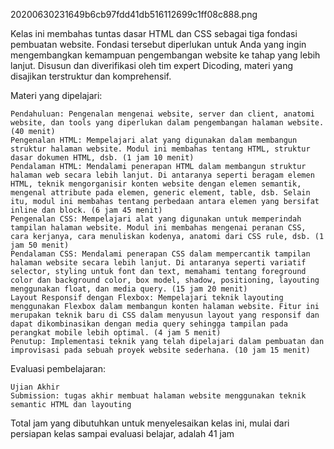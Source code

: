 20200630231649b6cb97fdd41db516112699c1ff08c888.png

Kelas ini membahas tuntas dasar HTML dan CSS sebagai tiga fondasi pembuatan website. Fondasi tersebut diperlukan untuk Anda yang ingin mengembangkan kemampuan pengembangan website ke tahap yang lebih lanjut. Disusun dan diverifikasi oleh tim expert Dicoding, materi yang disajikan terstruktur dan komprehensif.

Materi yang dipelajari:

    Pendahuluan: Pengenalan mengenai website, server dan client, anatomi website, dan tools yang diperlukan dalam pengembangan halaman website. (40 menit)
    Pengenalan HTML: Mempelajari alat yang digunakan dalam membangun struktur halaman website. Modul ini membahas tentang HTML, struktur dasar dokumen HTML, dsb. (1 jam 10 menit)
    Pendalaman HTML: Mendalami penerapan HTML dalam membangun struktur halaman web secara lebih lanjut. Di antaranya seperti beragam elemen HTML, teknik mengorganisir konten website dengan elemen semantik, mengenal attribute pada elemen, generic element, table, dsb. Selain itu, modul ini membahas tentang perbedaan antara elemen yang bersifat inline dan block. (6 jam 45 menit)
    Pengenalan CSS: Mempelajari alat yang digunakan untuk memperindah tampilan halaman website. Modul ini membahas mengenai peranan CSS, cara kerjanya, cara menuliskan kodenya, anatomi dari CSS rule, dsb. (1 jam 50 menit)
    Pendalaman CSS: Mendalami penerapan CSS dalam mempercantik tampilan halaman website secara lebih lanjut. Di antaranya seperti variatif selector, styling untuk font dan text, memahami tentang foreground color dan background color, box model, shadow, positioning, layouting menggunakan float, dan media query. (15 jam 20 menit)
    Layout Responsif dengan Flexbox: Mempelajari teknik layouting menggunakan Flexbox dalam membangun konten halaman website. Fitur ini merupakan teknik baru di CSS dalam menyusun layout yang responsif dan dapat dikombinasikan dengan media query sehingga tampilan pada perangkat mobile lebih optimal. (4 jam 5 menit)
    Penutup: Implementasi teknik yang telah dipelajari dalam pembuatan dan improvisasi pada sebuah proyek website sederhana. (10 jam 15 menit)

Evaluasi pembelajaran:

    Ujian Akhir
    Submission: tugas akhir membuat halaman website menggunakan teknik semantic HTML dan layouting

Total jam yang dibutuhkan untuk menyelesaikan kelas ini, mulai dari persiapan kelas sampai evaluasi belajar, adalah 41 jam
